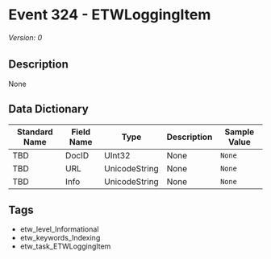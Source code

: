 # Event 324 - ETWLoggingItem
###### Version: 0

## Description
None

## Data Dictionary
|Standard Name|Field Name|Type|Description|Sample Value|
|---|---|---|---|---|
|TBD|DocID|UInt32|None|`None`|
|TBD|URL|UnicodeString|None|`None`|
|TBD|Info|UnicodeString|None|`None`|

## Tags
* etw_level_Informational
* etw_keywords_Indexing
* etw_task_ETWLoggingItem